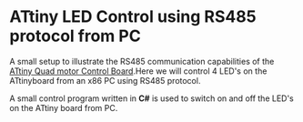 # ATtiny LED Control using RS485 protocol from PC

A small setup to illustrate the RS485 communication capabilities of the <a href ="http://www.xanthium.in/buy-atmel-avr-attiny2313-quad-motor-control-development-board-serial-rs485-interface">ATtiny Quad motor Control Board</a>.Here we will control 4 LED's on the ATtinyboard from an x86 PC using RS485 protocol.

A small control program written in **C#** is used to switch on and off the LED's on the ATtiny board from PC.
